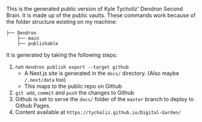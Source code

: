 This is the generated public version of Kyle Tycholiz' Dendron Second Brain. It
is made up of the public vaults. These commands work because of the folder structure existing on my
machine:
```
├── Dendron
    ├── main
    ├── publishable
```
It is generated by taking the following steps:
1. run `dendron publish export --target github`
    - A Next.js site is generated in the `docs/` directory. (Also maybe `/.next/data` too)
    - This maps to the public repo on Github
2. `git add`, `commit` and `push` the changes to Github
3. Github is set to serve the `docs/` folder of the `master` branch to deploy to Github Pages.
4. Content available at `https://tycholiz.github.io/Digital-Garden/`
